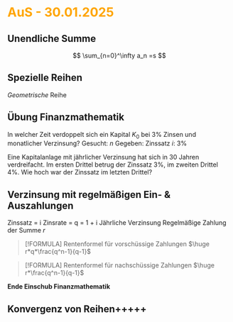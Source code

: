 # <font color = "orange">AuS - 30.01.2025</font>
## Unendliche Summe
$$
\sum_{n=0}^\infty a_n =s
$$
## Spezielle Reihen
*Geometrische* Reihe

## Übung Finanzmathematik
In welcher Zeit verdoppelt sich ein Kapital $K_0$ bei 3% Zinsen und monatlicher Verzinsung?
Gesucht: $n$
Gegeben: 
Zinssatz $i$: 3%

Eine Kapitalanlage mit jährlicher Verzinsung hat sich in 30 Jahren verdreifacht.
Im ersten Drittel betrug der Zinssatz 3%, im zweiten Drittel 4%. 
Wie hoch war der Zinssatz im letzten Drittel?


## Verzinsung mit regelmäßigen Ein- & Auszahlungen
Zinssatz = i
Zinsrate = q = 1 + i
Jährliche Verzinsung
Regelmäßige Zahlung der Summe $r$

>[!FORMULA]  Rentenformel für vorschüssige Zahlungen
>$\huge r*q*\frac{q^n-1}{q-1}$

>[!FORMULA] Rentenformel für nachschüssige Zahlungen
>$\huge r*\frac{q^n-1}{q-1}$

**Ende Einschub Finanzmathematik**

## Konvergenz von Reihen+++++